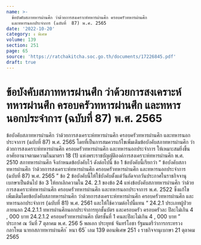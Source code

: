 ```yaml
---
name: >-
  ข้อบังคับสภาทหารผ่านศึก ว่าด้วยการสงเคราะห์ทหารผ่านศึก ครอบครัวทหารผ่านศึก
  และทหารนอกประจำการ (ฉบับที่  87) พ.ศ. 2565
date: '2022-10-20'
category: ง พิเศษ
volume: 139
section: 251
page: 65
source: 'https://ratchakitcha.soc.go.th/documents/17226845.pdf'
draft: true
---
```


# ข้อบังคับสภาทหารผ่านศึก ว่าด้วยการสงเคราะห์ทหารผ่านศึก ครอบครัวทหารผ่านศึก และทหารนอกประจำการ (ฉบับที่  87) พ.ศ. 2565

ข้อบังคับสภาทหารผ่านศึก ว่าด้วยการสงเคราะห์ทหารผ่านศึก ครอบครัวทหารผ่านศึก และทหารนอกประจาการ (ฉบับที่ 87) พ.ศ. 2565 โดยที่เป็นการสมควรแก้ไขเพิ่มเติมข้อบังคับสภาทหารผ่านศึก ว่าด้วยการสงเคราะห์ทหารผ่านศึก ครอบครัวทหารผ่านศึก และทหารนอกประจำการ ให้เหมาะสมยิ่งขึ้น อาศัยอานาจตามความในมาตรา 18 (1) แห่งพระราชบัญญัติองค์การสงเคราะห์ทหารผ่านศึก พ.ศ. 2510 สภาทหารผ่านศึก จึงกำหนดข้อบังคับไว้ ดังต่อไปนี้ ข้อ 1 ข้อบังคับนี้เรียกว่า “ ข้อบังคับสภาทหารผ่านศึก ว่าด้วยการสงเคราะห์ทหารผ่านศึก ครอบครัวทหารผ่านศึก และทหารนอกประจำการ (ฉบับที่ 87) พ.ศ. 2565 ” ข้อ 2 ข้อบังคับนี้ให้ใช้บังคับตั้งแต่วันถัดจากวันประกาศในราชกิจจานุเบกษาเป็นต้นไป ข้อ 3 ให้ยกเลิกความใน 24. 2.1 ของข้อ 24 แห่งข้อบังคับสภาทหารผ่านศึก ว่าด้วยการสงเคราะห์ทหารผ่านศึก ครอบครัวทหารผ่านศึก และทหารนอกประจาการ พ.ศ. 2522 ซึ่งแก้ไขเพิ่มเติมโดยข้อบังคับสภาทหารผ่านศึก ว่าด้วยการสงเคราะห์ทหารผ่านศึก ครอบครัวทหารผ่านศึก และทหารนอกประจำการ (ฉบับที่ 81) พ.ศ. 2561 และให้ใช้ความต่อไปนี้แทน “ 24.2.1 ประเภทผู้ป่วยภายนอก 24.2.1.1 ทหารผ่านศึกนอกประจำการทุกชั้นบัตร และครอบครัว ครอบครัวละ ปีละไม่เกิน 4 , 000 บาท 24.2.1.2 ครอบครัวทหารผ่านศึก บัตรชั้นที่ 1 คนละปีละไม่เกิน 4 , 000 บาท ” ประกาศ ณ วันที่ 7 ตุลาคม พ.ศ. 256 5 พลเอก ประยุทธ์ จันทร์โอชา รัฐมนตรีว่าการกระทรวงกลาโหม นายกสภาทหารผ่านศึก ้ หนา 65 ่ เลม 139 ตอนพิเศษ 251 ง ราชกิจจานุเบกษา 21 ตุลาคม 2565
